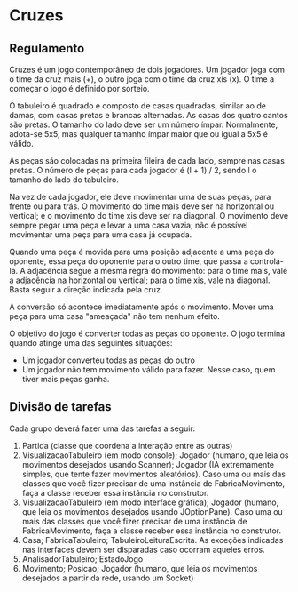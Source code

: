 Cruzes
======

Regulamento
-----------
Cruzes é um jogo contemporâneo de dois jogadores. Um jogador joga com o time da
cruz mais (+), o outro joga com o time da cruz xis (x). O time a começar o jogo
é definido por sorteio.

O tabuleiro é quadrado e composto de casas quadradas, similar ao de damas,
com casas pretas e brancas alternadas. As casas dos quatro cantos são pretas.
O tamanho do lado deve ser um número ímpar. Normalmente, adota-se 5x5, mas
qualquer tamanho ímpar maior que ou igual a 5x5 é válido.

As peças são colocadas na primeira fileira de cada lado, sempre nas casas
pretas. O número de peças para cada jogador é (l + 1) / 2, sendo l o tamanho do
lado do tabuleiro.

Na vez de cada jogador, ele deve movimentar uma de suas peças, para frente ou
para trás. O movimento do time mais deve ser na horizontal ou vertical; e o
movimento do time xis deve ser na diagonal. O movimento deve sempre pegar uma
peça e levar a uma casa vazia; não é possível movimentar uma peça para uma casa
já ocupada.

Quando uma peça é movida para uma posição adjacente a uma peça do oponente,
essa peça do oponente para o outro time, que passa a controlá-la. A adjacência
segue a mesma regra do movimento: para o time mais, vale a adjacência na
horizontal ou vertical; para o time xis, vale na diagonal. Basta seguir a
direção indicada pela cruz.

A conversão só acontece imediatamente após o movimento. Mover uma peça para uma
casa "ameaçada" não tem nenhum efeito.

O objetivo do jogo é converter todas as peças do oponente. O jogo termina
quando atinge uma das seguintes situações:
  * Um jogador converteu todas as peças do outro
  * Um jogador não tem movimento válido para fazer. Nesse caso, quem tiver mais peças ganha.

Divisão de tarefas
------------------
Cada grupo deverá fazer uma das tarefas a seguir:

1. Partida (classe que coordena a interação entre as outras)
1. VisualizacaoTabuleiro (em modo console); Jogador (humano, que leia os movimentos desejados usando Scanner); Jogador (IA extremamente simples, que tente fazer movimentos aleatórios). Caso uma ou mais das classes que você fizer precisar de uma instância de FabricaMovimento, faça a classe receber essa instância no construtor.
1. VisualizacaoTabuleiro (em modo interface gráfica); Jogador (humano, que leia os movimentos desejados usando JOptionPane). Caso uma ou mais das classes que você fizer precisar de uma instância de FabricaMovimento, faça a classe receber essa instância no construtor.
1. Casa; FabricaTabuleiro; TabuleiroLeituraEscrita. As exceções indicadas nas interfaces devem ser disparadas caso ocorram aqueles erros.
1. AnalisadorTabuleiro; EstadoJogo
1. Movimento; Posicao; Jogador (humano, que leia os movimentos desejados a partir da rede, usando um Socket)
